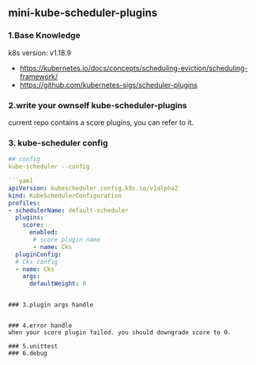 ## mini-kube-scheduler-plugins

### 1.Base Knowledge  
k8s version: v1.18.9
* https://kubernetes.io/docs/concepts/scheduling-eviction/scheduling-framework/
* https://github.com/kubernetes-sigs/scheduler-plugins

### 2.write your ownself kube-scheduler-plugins  
current repo contains a score plugins, you can refer to it. 

### 3. kube-scheduler config
```yaml
## config
kube-scheduler --config

```yaml
apiVersion: kubescheduler.config.k8s.io/v1alpha2
kind: KubeSchedulerConfiguration
profiles:
- schedulerName: default-scheduler
  plugins:
    score:
      enabled:
       # score plugin name
       - name: Cks 
  pluginConfig:
  # Cks config
  - name: Cks 
    args:
      defaultWeight: 0 

```
```

### 3.plugin args handle


### 4.error handle
when your score plugin failed. you should downgrade score to 0.

### 5.unittest
### 6.debug



